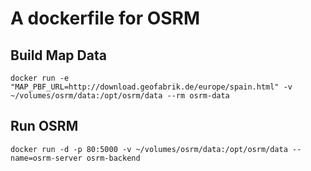 A dockerfile for OSRM
=====================

Build Map Data
--------------

	docker run -e "MAP_PBF_URL=http://download.geofabrik.de/europe/spain.html" -v ~/volumes/osrm/data:/opt/osrm/data --rm osrm-data


Run OSRM
--------

	docker run -d -p 80:5000 -v ~/volumes/osrm/data:/opt/osrm/data --name=osrm-server osrm-backend

